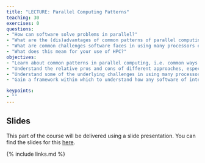 ```yaml
---
title: "LECTURE: Parallel Computing Patterns"
teaching: 30
exercises: 0
questions:
- "How can software solve problems in parallel?"
- "What are the (dis)advantages of common patterns of parallel computing?"
- "What are common challenges software faces in using many processors effectively?"
- "What does this mean for your use of HPC?"
objectives:
- "Learn about common patterns in parallel computing, i.e. common ways in which software divides up work for parallel execution"
- "Understand the relative pros and cons of different approaches, especially regarding performance"
- "Understand some of the underlying challenges in using many processors effectively"
- "Gain a framework within which to understand how any software of interest approaches parallelism"

keypoints:
- ""
---
```


## Slides

This part of the course will be delivered using a slide presentation. You can
find the slides for this [here](../slides/08-parallel-computing-patterns.pdf).

{% include links.md %}

